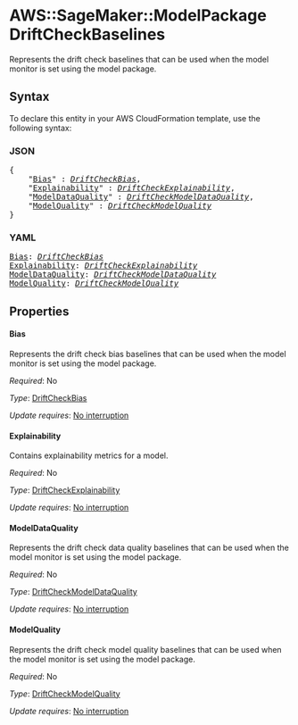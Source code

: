 # AWS::SageMaker::ModelPackage DriftCheckBaselines

Represents the drift check baselines that can be used when the model monitor is set using the model package.

## Syntax

To declare this entity in your AWS CloudFormation template, use the following syntax:

### JSON

<pre>
{
    "<a href="#bias" title="Bias">Bias</a>" : <i><a href="driftcheckbias.md">DriftCheckBias</a></i>,
    "<a href="#explainability" title="Explainability">Explainability</a>" : <i><a href="driftcheckexplainability.md">DriftCheckExplainability</a></i>,
    "<a href="#modeldataquality" title="ModelDataQuality">ModelDataQuality</a>" : <i><a href="driftcheckmodeldataquality.md">DriftCheckModelDataQuality</a></i>,
    "<a href="#modelquality" title="ModelQuality">ModelQuality</a>" : <i><a href="driftcheckmodelquality.md">DriftCheckModelQuality</a></i>
}
</pre>

### YAML

<pre>
<a href="#bias" title="Bias">Bias</a>: <i><a href="driftcheckbias.md">DriftCheckBias</a></i>
<a href="#explainability" title="Explainability">Explainability</a>: <i><a href="driftcheckexplainability.md">DriftCheckExplainability</a></i>
<a href="#modeldataquality" title="ModelDataQuality">ModelDataQuality</a>: <i><a href="driftcheckmodeldataquality.md">DriftCheckModelDataQuality</a></i>
<a href="#modelquality" title="ModelQuality">ModelQuality</a>: <i><a href="driftcheckmodelquality.md">DriftCheckModelQuality</a></i>
</pre>

## Properties

#### Bias

Represents the drift check bias baselines that can be used when the model monitor is set using the model package.

_Required_: No

_Type_: <a href="driftcheckbias.md">DriftCheckBias</a>

_Update requires_: [No interruption](https://docs.aws.amazon.com/AWSCloudFormation/latest/UserGuide/using-cfn-updating-stacks-update-behaviors.html#update-no-interrupt)

#### Explainability

Contains explainability metrics for a model.

_Required_: No

_Type_: <a href="driftcheckexplainability.md">DriftCheckExplainability</a>

_Update requires_: [No interruption](https://docs.aws.amazon.com/AWSCloudFormation/latest/UserGuide/using-cfn-updating-stacks-update-behaviors.html#update-no-interrupt)

#### ModelDataQuality

Represents the drift check data quality baselines that can be used when the model monitor is set using the model package.

_Required_: No

_Type_: <a href="driftcheckmodeldataquality.md">DriftCheckModelDataQuality</a>

_Update requires_: [No interruption](https://docs.aws.amazon.com/AWSCloudFormation/latest/UserGuide/using-cfn-updating-stacks-update-behaviors.html#update-no-interrupt)

#### ModelQuality

Represents the drift check model quality baselines that can be used when the model monitor is set using the model package.

_Required_: No

_Type_: <a href="driftcheckmodelquality.md">DriftCheckModelQuality</a>

_Update requires_: [No interruption](https://docs.aws.amazon.com/AWSCloudFormation/latest/UserGuide/using-cfn-updating-stacks-update-behaviors.html#update-no-interrupt)

